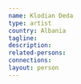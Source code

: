 ```yaml
---
name: Klodian Deda
type: artist
country: Albania
tagline:
description:
related-persons:
connections:
layout: person
---
```

